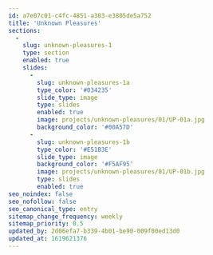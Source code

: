 ```yaml
---
id: a7e07c01-c4fc-4851-a303-e3805de5a752
title: 'Unknown Pleasures'
sections:
  -
    slug: unknown-pleasures-1
    type: section
    enabled: true
    slides:
      -
        slug: unknown-pleasures-1a
        type_color: '#034235'
        slide_type: image
        type: slides
        enabled: true
        image: projects/unknown-pleasures/01/UP-01a.jpg
        background_color: '#00A57D'
      -
        slug: unknown-pleasures-1b
        type_color: '#E51B3E'
        slide_type: image
        background_color: '#F5AF95'
        image: projects/unknown-pleasures/01/UP-01b.jpg
        type: slides
        enabled: true
seo_noindex: false
seo_nofollow: false
seo_canonical_type: entry
sitemap_change_frequency: weekly
sitemap_priority: 0.5
updated_by: 2d06efa7-b339-4b01-be90-009f00ed13d0
updated_at: 1619621376
---
```

